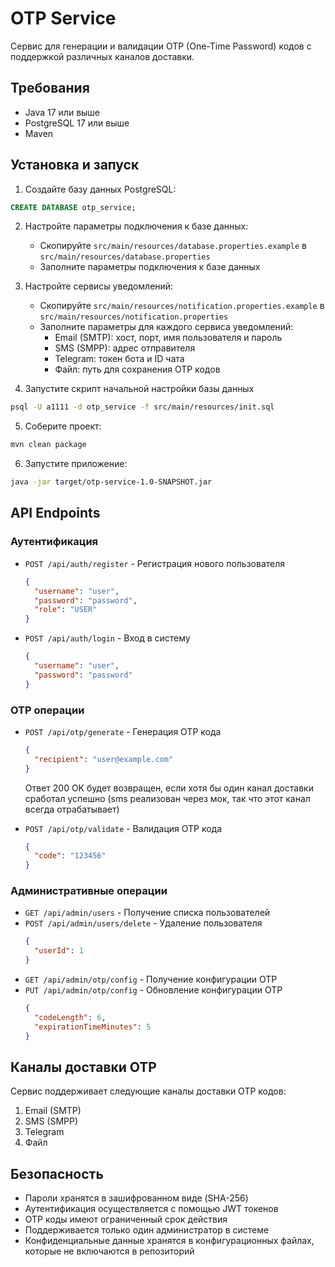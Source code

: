 # OTP Service

Сервис для генерации и валидации OTP (One-Time Password) кодов с поддержкой различных каналов доставки.

## Требования

- Java 17 или выше
- PostgreSQL 17 или выше
- Maven

## Установка и запуск

1. Создайте базу данных PostgreSQL:
```sql
CREATE DATABASE otp_service;
```

2. Настройте параметры подключения к базе данных:
   - Скопируйте `src/main/resources/database.properties.example` в `src/main/resources/database.properties`
   - Заполните параметры подключения к базе данных

3. Настройте сервисы уведомлений:
   - Скопируйте `src/main/resources/notification.properties.example` в `src/main/resources/notification.properties`
   - Заполните параметры для каждого сервиса уведомлений:
     - Email (SMTP): хост, порт, имя пользователя и пароль
     - SMS (SMPP): адрес отправителя
     - Telegram: токен бота и ID чата
     - Файл: путь для сохранения OTP кодов
4. Запустите скрипт начальной настройки базы данных
```bash
psql -U a1111 -d otp_service -f src/main/resources/init.sql 
```

5. Соберите проект:
```bash
mvn clean package
```

6. Запустите приложение:
```bash
java -jar target/otp-service-1.0-SNAPSHOT.jar
```

## API Endpoints

### Аутентификация

- `POST /api/auth/register` - Регистрация нового пользователя
  ```json
  {
    "username": "user",
    "password": "password",
    "role": "USER"
  }
  ```

- `POST /api/auth/login` - Вход в систему
  ```json
  {
    "username": "user",
    "password": "password"
  }
  ```

### OTP операции

- `POST /api/otp/generate` - Генерация OTP кода
  ```json
  {
    "recipient": "user@example.com"
  }
  ```
  Ответ 200 OK будет возвращен, если хотя бы один канал доставки сработал успешно (sms реализован через мок, так что этот канал всегда отрабатывает)

- `POST /api/otp/validate` - Валидация OTP кода
  ```json
  {
    "code": "123456"
  }
  ```

### Административные операции

- `GET /api/admin/users` - Получение списка пользователей
- `POST /api/admin/users/delete` - Удаление пользователя
  ```json
  {
    "userId": 1
  }
  ```
- `GET /api/admin/otp/config` - Получение конфигурации OTP
- `PUT /api/admin/otp/config` - Обновление конфигурации OTP
  ```json
  {
    "codeLength": 6,
    "expirationTimeMinutes": 5
  }
  ```

## Каналы доставки OTP

Сервис поддерживает следующие каналы доставки OTP кодов:

1. Email (SMTP)
2. SMS (SMPP)
3. Telegram
4. Файл

## Безопасность

- Пароли хранятся в зашифрованном виде (SHA-256)
- Аутентификация осуществляется с помощью JWT токенов
- OTP коды имеют ограниченный срок действия
- Поддерживается только один администратор в системе
- Конфиденциальные данные хранятся в конфигурационных файлах, которые не включаются в репозиторий
